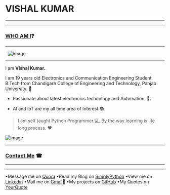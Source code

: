 # VISHAL KUMAR
-----------------


-----------------------------------------------------------------------------------

### [WHO AM I](#WhoamI)❓
----------------------------
   ![image](https://avatars2.githubusercontent.com/u/13533512?s=400&v=4)

-----
I am **Vishal Kumar.**

I am 19 years old Electronics and Communication Engineering Student.  
B.Tech from Chandigarh College of Engineering and Technology, Panjab University. 🏫

 - Passionate about latest electronics technology and Automation. 🔌. 

 - AI and IoT are my all time area of Interest.📚. 

>I am self taught Python Programmer.💻. 
>By the way learning is life long process. ❤

![image](https://raw.githubusercontent.com/the-vishal/the-vishal.github.io/master/PicsArt_11-30-07.11.03.jpg)

------------------------------

### [Contact Me](#ContactMe) ☎
------------------------------

------
 •Message me on [Quora](https://www.quora.com/profile/Vishal-566) 
 •Read my Blog on [SimplyPython](https://simplypython.quora.com) 
 •View me on [Linkedin](https://www.linkedin.com/in/the-vishal) 
 •Mail me on [Gmail](mailto:mail007tovishal@gmail.com)📧 
 •My projects on [GitHub](https://github.com/the-vishal/)
 •My Quotes on [YourQuote](https://www.yourquote.in/vishalkdubey)

